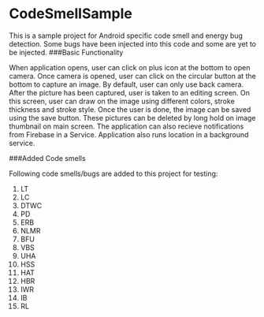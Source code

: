 # CodeSmellSample

This is a sample project for Android specific code smell and energy bug detection. Some bugs have been injected into this code and some are yet to be injected. 
###Basic Functionality

When application opens, user can click on plus icon at the bottom to open camera. Once camera is opened, user can click on the circular button at the bottom to capture an image. By default, user can only use back camera. After the picture has been captured, user is taken to an editing screen. On this screen, user can draw on the image using different colors, stroke thickness and stroke style. Once the user is done, the image can be saved using the save button. These pictures can be deleted by long hold on image thumbnail on main screen. The application can also recieve notifications from Firebase in a Service. Application also runs location in a background service. 

###Added Code smells

Following code smells/bugs are added to this project for testing:
1. LT
2. LC
3. DTWC
4. PD
5. ERB
6. NLMR
7. BFU
8. VBS
9. UHA
10. HSS
11. HAT
12. HBR
13. IWR
14. IB
15. RL
